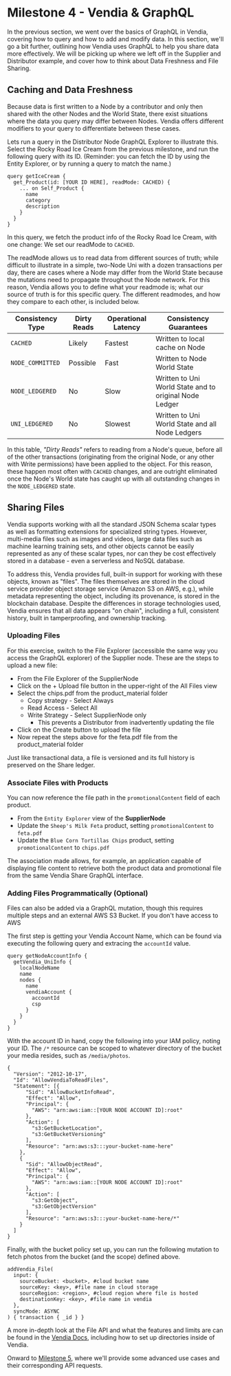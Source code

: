 # Milestone 4 - Vendia & GraphQL

In the previous section, we went over the basics of GraphQL in Vendia, covering how to query and how to add and modify data. In this section, we'll go a bit further, outlining how Vendia uses GraphQL to help you share data more effectively. We will be picking up where we left off in the Supplier and Distributor example, and cover how to think about Data Freshness and File Sharing.

## Caching and Data Freshness

Because data is first written to a Node by a contributor and only then shared with the other Nodes and the World State, there exist situations where the data you query may differ between Nodes. Vendia offers different modifiers to your query to differentiate between these cases.

Lets run a query in the Distributor Node GraphQL Explorer to illustrate this. Select the Rocky Road Ice Cream from the previous milestone, and run the following query with its ID. (Reminder: you can fetch the ID by using the Entity Explorer, or by running a query to match the name.)

```
query getIceCream {
  get_Product(id: [YOUR ID HERE], readMode: CACHED) {
    ... on Self_Product {
      name
      category
      description
    }
  }
}

```

In this query, we fetch the product info of the Rocky Road Ice Cream, with one change: We set our readMode to `CACHED`. 

The readMode allows us to read data from different sources of truth; while difficult to illustrate in a simple, two-Node Uni with a dozen transactions per day, there are cases where a Node may differ from the World State because the mutations need to propagate throughout the Node network. For this reason, Vendia allows you to define what your readmode is; what our source of truth is for this specific query. The different readmodes, and how they compare to each other, is included below. 

| Consistency Type | Dirty Reads | Operational Latency | Consistency Guarantees |
| ----------- | ----------- | ----------- | ----------- |
| `CACHED` | Likely | Fastest | Written to local cache on Node |
| `NODE_COMMITTED` | Possible | Fast | Written to Node World State |
| `NODE_LEDGERED` | No | Slow | Written to Uni World State and to original Node Ledger |
| `UNI_LEDGERED` | No | Slowest | Written to Uni World State and all Node Ledgers |

In this table, _"Dirty Reads"_ refers to reading from a Node's queue, before all of the other transactions (originating from the original Node, or any other with Write permissions) have been applied to the object. For this reason, these happen most often with `CACHED` changes, and are outright eliminated once the Node's World state has caught up with all outstanding changes in the `NODE_LEDGERED` state.

## Sharing Files

Vendia supports working with all the standard JSON Schema scalar types as well as formatting extensions for specialized string types. However, multi-media files such as images and videos, large data files such as machine learning training sets, and other objects cannot be easily represented as any of these scalar types, nor can they be cost effectively stored in a database - even a serverless and NoSQL database.

To address this, Vendia provides full, built-in support for working with these objects, known as "files". The files themselves are stored in the cloud service provider object storage service (Amazon S3 on AWS, e.g.), while metadata representing the object, including its provenance, is stored in the blockchain database. Despite the differences in storage technologies used, Vendia ensures that all data appears "on chain", including a full, consistent history, built in tamperproofing, and ownership tracking.

### __Uploading Files__

For this exercise, switch to the File Explorer (accessible the same way you access the GraphQL explorer) of the Supplier node. These are the steps to upload a new file:

- From the File Explorer of the SupplierNode
- Click on the + Upload file button in the upper-right of the All Files view
- Select the chips.pdf from the product_material folder
  - Copy strategy - Select Always
  - Read Access - Select All
  - Write Strategy - Select SupplierNode only
    - This prevents a Distributor from inadvertently updating the file
- Click on the Create button to upload the file
- Now repeat the steps above for the feta.pdf file from the product_material folder

Just like transactional data, a file is versioned and its full history is preserved on the Share ledger.

### __Associate Files with Products__
You can now reference the file path in the `promotionalContent` field of each product.

* From the `Entity Explorer` view of the **SupplierNode**
* Update the `Sheep's Milk Feta` product, setting `promotionalContent` to `feta.pdf`
* Update the `Blue Corn Tortillas Chips` product, setting `promotionalContent` to `chips.pdf`

The association made allows, for example, an application capable of displaying file content to retrieve both the product data and promotional file from the same Vendia Share GraphQL interface.

### __Adding Files Programmatically (Optional)__

Files can also be added via a GraphQL mutation, though this requires multiple steps and an external AWS S3 Bucket. If you don't have access to AWS 

The first step is getting your Vendia Account Name, which can be found via executing the following query and extracing the `accountId` value.

```
query getNodeAccountInfo {
  getVendia_UniInfo {
    localNodeName
    name
    nodes {
      name
      vendiaAccount {
        accountId
        csp
      }
    }
  }
}
```

With the account ID in hand, copy the following into your IAM policy, noting your ID. The `/*` resource can be scoped to whatever directory of the bucket your media resides, such as `/media/photos`.

```
{
  "Version": "2012-10-17",
  "Id": "AllowVendiaToReadFiles",
  "Statement": [{
      "Sid": "AllowBucketInfoRead",
      "Effect": "Allow",
      "Principal": {
        "AWS": "arn:aws:iam::[YOUR NODE ACCOUNT ID]:root"
      },
      "Action": [
        "s3:GetBucketLocation",
        "s3:GetBucketVersioning"
      ],
      "Resource": "arn:aws:s3:::your-bucket-name-here"
    },
    {
      "Sid": "AllowObjectRead",
      "Effect": "Allow",
      "Principal": {
        "AWS": "arn:aws:iam::[YOUR NODE ACCOUNT ID]:root"
      },
      "Action": [
        "s3:GetObject",
        "s3:GetObjectVersion"
      ],
      "Resource": "arn:aws:s3:::your-bucket-name-here/*"
    }
  ]
}
```

Finally, with the bucket policy set up, you can run the following mutation to fetch photos from the bucket (and the scope) defined above. 

```
addVendia_File(
  input: {
    sourceBucket: <bucket>, #cloud bucket name
    sourceKey: <key>, #file name in cloud storage
    sourceRegion: <region>, #cloud region where file is hosted
    destinationKey: <key>, #file name in vendia
  },
  syncMode: ASYNC
) { transaction { _id } }
```

A more in-depth look at the File API and what the features and limits are can be found in the [Vendia Docs](https://www.vendia.com/docs/share/file-api), including how to set up directories inside of Vendia.

Onward to [Milestone 5](README-Milestone5.md), where we'll provide some advanced use cases and their corresponding API requests.
